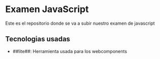 # Examen JavaScript

Este es el repositorio donde se va a subir nuestro examen de javascript

## Tecnologias usadas

- ##lite##: Herramienta usada para los webcomponents